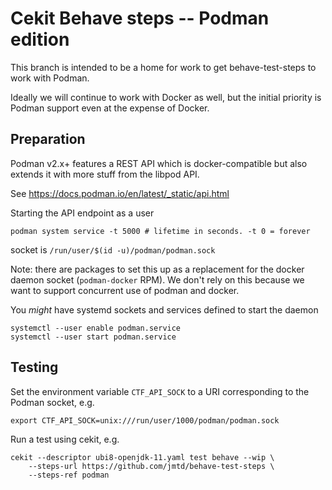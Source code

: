 # Cekit Behave steps -- Podman edition

This branch is intended to be a home for work to get behave-test-steps to work
with Podman.

Ideally we will continue to work with Docker as well, but the initial priority
is Podman support even at the expense of Docker.

## Preparation

Podman v2.x+ features a REST API which is docker-compatible but also extends it
with more stuff from the libpod API.

See <https://docs.podman.io/en/latest/_static/api.html>

Starting the API endpoint as a user

    podman system service -t 5000 # lifetime in seconds. -t 0 = forever

socket is `/run/user/$(id -u)/podman/podman.sock`

Note: there are packages to set this up as a replacement for the docker daemon
socket (`podman-docker` RPM). We don't rely on this because we want to support
concurrent use of podman and docker.

You *might* have systemd sockets and services defined to start the daemon

    systemctl --user enable podman.service
    systemctl --user start podman.service


## Testing

Set the environment variable `CTF_API_SOCK` to a URI corresponding to the Podman
socket, e.g.

    export CTF_API_SOCK=unix:///run/user/1000/podman/podman.sock

Run a test using cekit, e.g.

    cekit --descriptor ubi8-openjdk-11.yaml test behave --wip \
        --steps-url https://github.com/jmtd/behave-test-steps \
        --steps-ref podman

